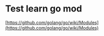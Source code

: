 # Test learn go mod

[https://github.com/golang/go/wiki/Modules](https://github.com/golang/go/wiki/Modules)